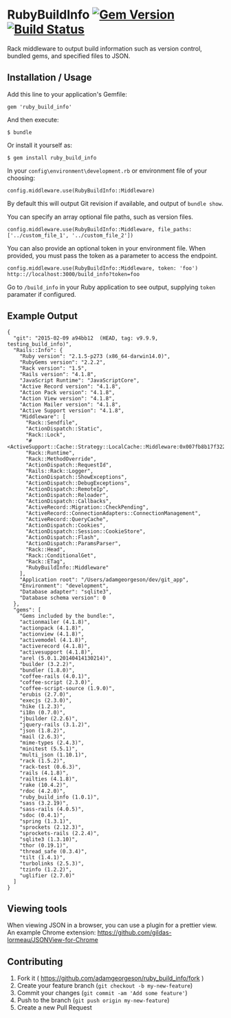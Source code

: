 # RubyBuildInfo [![Gem Version](https://badge.fury.io/rb/ruby_build_info@2x.png)](http://badge.fury.io/rb/ruby_build_info) [![Build Status](https://travis-ci.org/adamgeorgeson/ruby_build_info.svg)](https://travis-ci.org/adamgeorgeson/ruby_build_info)

Rack middleware to output build information such as version control, bundled gems, and specified files to JSON.

## Installation / Usage

Add this line to your application's Gemfile:

    gem 'ruby_build_info'

And then execute:

    $ bundle

Or install it yourself as:

    $ gem install ruby_build_info

In your `config\environment\development.rb` or environment file of your choosing:

    config.middleware.use(RubyBuildInfo::Middleware)

By default this will output Git revision if available, and output of `bundle show`.

You can specify an array optional file paths, such as version files.

    config.middleware.use(RubyBuildInfo::Middleware, file_paths: ['../custom_file_1', '../custom_file_2'])

You can also provide an optional token in your environment file. When provided, you must pass the token as a parameter to access the endpoint.

    config.middleware.use(RubyBuildInfo::Middleware, token: 'foo')
    http:://localhost:3000/build_info?token=foo

Go to `/build_info` in your Ruby application to see output, supplying `token` paramater if configured.

## Example Output

```
{
  "git": "2015-02-09 a94bb12  (HEAD, tag: v9.9.9, testing_build_info)",
  "Rails::Info": {
    "Ruby version": "2.1.5-p273 (x86_64-darwin14.0)",
    "RubyGems version": "2.2.2",
    "Rack version": "1.5",
    "Rails version": "4.1.8",
    "JavaScript Runtime": "JavaScriptCore",
    "Active Record version": "4.1.8",
    "Action Pack version": "4.1.8",
    "Action View version": "4.1.8",
    "Action Mailer version": "4.1.8",
    "Active Support version": "4.1.8",
    "Middleware": [
      "Rack::Sendfile",
      "ActionDispatch::Static",
      "Rack::Lock",
      "#<ActiveSupport::Cache::Strategy::LocalCache::Middleware:0x007fb8b17f3228>",
      "Rack::Runtime",
      "Rack::MethodOverride",
      "ActionDispatch::RequestId",
      "Rails::Rack::Logger",
      "ActionDispatch::ShowExceptions",
      "ActionDispatch::DebugExceptions",
      "ActionDispatch::RemoteIp",
      "ActionDispatch::Reloader",
      "ActionDispatch::Callbacks",
      "ActiveRecord::Migration::CheckPending",
      "ActiveRecord::ConnectionAdapters::ConnectionManagement",
      "ActiveRecord::QueryCache",
      "ActionDispatch::Cookies",
      "ActionDispatch::Session::CookieStore",
      "ActionDispatch::Flash",
      "ActionDispatch::ParamsParser",
      "Rack::Head",
      "Rack::ConditionalGet",
      "Rack::ETag",
      "RubyBuildInfo::Middleware"
    ],
    "Application root": "/Users/adamgeorgeson/dev/git_app",
    "Environment": "development",
    "Database adapter": "sqlite3",
    "Database schema version": 0
  },
  "gems": [
    "Gems included by the bundle:",
    "actionmailer (4.1.8)",
    "actionpack (4.1.8)",
    "actionview (4.1.8)",
    "activemodel (4.1.8)",
    "activerecord (4.1.8)",
    "activesupport (4.1.8)",
    "arel (5.0.1.20140414130214)",
    "builder (3.2.2)",
    "bundler (1.8.0)",
    "coffee-rails (4.0.1)",
    "coffee-script (2.3.0)",
    "coffee-script-source (1.9.0)",
    "erubis (2.7.0)",
    "execjs (2.3.0)",
    "hike (1.2.3)",
    "i18n (0.7.0)",
    "jbuilder (2.2.6)",
    "jquery-rails (3.1.2)",
    "json (1.8.2)",
    "mail (2.6.3)",
    "mime-types (2.4.3)",
    "minitest (5.5.1)",
    "multi_json (1.10.1)",
    "rack (1.5.2)",
    "rack-test (0.6.3)",
    "rails (4.1.8)",
    "railties (4.1.8)",
    "rake (10.4.2)",
    "rdoc (4.2.0)",
    "ruby_build_info (1.0.1)",
    "sass (3.2.19)",
    "sass-rails (4.0.5)",
    "sdoc (0.4.1)",
    "spring (1.3.1)",
    "sprockets (2.12.3)",
    "sprockets-rails (2.2.4)",
    "sqlite3 (1.3.10)",
    "thor (0.19.1)",
    "thread_safe (0.3.4)",
    "tilt (1.4.1)",
    "turbolinks (2.5.3)",
    "tzinfo (1.2.2)",
    "uglifier (2.7.0)"
  ]
}
```

## Viewing tools
When viewing JSON in a browser, you can use a plugin for a prettier
view. An example Chrome extension: https://github.com/gildas-lormeau/JSONView-for-Chrome

## Contributing

1. Fork it ( https://github.com/adamgeorgeson/ruby_build_info/fork )
2. Create your feature branch (`git checkout -b my-new-feature`)
3. Commit your changes (`git commit -am 'Add some feature'`)
4. Push to the branch (`git push origin my-new-feature`)
5. Create a new Pull Request
